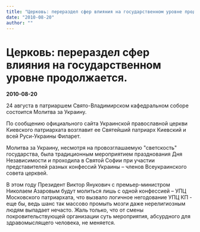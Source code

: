 ```yaml
---
title: "Церковь: перераздел сфер влияния на государственном уровне продолжается."
date: "2010-08-20"
author: ""
---
```


# Церковь: перераздел сфер влияния на государственном уровне продолжается.

**2010-08-20** 

24 августа в патриаршем Свято-Владимирском кафедральном соборе состоится Молитва за Украину.

По сообщению официального сайта Украинской православной церкви Киевского патриархата возглавит ее Святейший патриарх Киевский и всей Руси-Украины Филарет.

Молитва за Украину, несмотря на провозглашаемую "светскость" государства, была традиционным мероприятием празднования Дня Независимости и проходила в Святой Софии при участии представителей разных конфессий Украины – членов Всеукраинского совета церквей.

В этом году Президент Виктор Янукович с премьер-министром Николаем Азаровым будут молиться лишь с одной конфессией – УПЦ Московского патриархата, что вызвало логичное негодование УПЦ КП - еще бы, ведь шанс так массово промыть мозги даже нерелигиозным людям выпадает нечасто. Жаль только, что от смены покровительствующей организации суть мероприятия, абсурдного для здравомыслящего человека, не меняется.